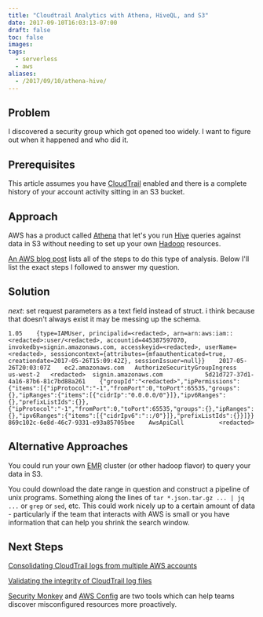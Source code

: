 ```yaml
---
title: "Cloudtrail Analytics with Athena, HiveQL, and S3"
date: 2017-09-10T16:03:13-07:00
draft: false
toc: false
images:
tags:
  - serverless
  - aws
aliases:
  - /2017/09/10/athena-hive/
---
```


## Problem
I discovered a security group which got opened too widely. I want to figure out when it happened and who did it.

## Prerequisites

This article assumes you have [CloudTrail](https://aws.amazon.com/cloudtrail/) enabled and there is a complete history of your account activity sitting in an S3 bucket.

## Approach

AWS has a product called [Athena]() that let's you run [Hive]() queries against data in S3 without needing to set up your own [Hadoop]() resources.

[An AWS blog post](https://aws.amazon.com/blogs/big-data/aws-cloudtrail-and-amazon-athena-dive-deep-to-analyze-security-compliance-and-operational-activity/) lists all of the steps to do this type of analysis. Below I'll list the exact steps I followed to answer my question.

## Solution

*next*: set request parameters as a text field instead of struct. i think because that doesn't always exist it may be messing up the schema.

```
1.05	{type=IAMUser, principalid=<redacted>, arn=arn:aws:iam::<redacted>:user/<redacted>, accountid=445387597070, invokedby=signin.amazonaws.com, accesskeyid=<redacted>, userName=<redacted>, sessioncontext={attributes={mfaauthenticated=true, creationdate=2017-05-26T15:09:42Z}, sessionIssuer=null}}	2017-05-26T20:03:07Z	ec2.amazonaws.com	AuthorizeSecurityGroupIngress	us-west-2	<redacted>	signin.amazonaws.com			5d21d727-37d1-4a16-87b6-81c7bd88a261	{"groupId":"<redacted>","ipPermissions":{"items":[{"ipProtocol":"-1","fromPort":0,"toPort":65535,"groups":{},"ipRanges":{"items":[{"cidrIp":"0.0.0.0/0"}]},"ipv6Ranges":{},"prefixListIds":{}},{"ipProtocol":"-1","fromPort":0,"toPort":65535,"groups":{},"ipRanges":{},"ipv6Ranges":{"items":[{"cidrIpv6":"::/0"}]},"prefixListIds":{}}]}}	869c102c-6e8d-46c7-9331-e93a85705bee	AwsApiCall			<redacted>									
```

## Alternative Approaches

You could run your own [EMR]() cluster (or other hadoop flavor) to query your data in S3.

You could download the date range in question and construct a pipeline of unix programs. Something along the lines of `tar *.json.tar.gz ... | jq ...` or `grep` or `sed`, etc. This could work nicely up to a certain amount of data - particularly if the team that interacts with AWS is small or you have information that can help you shrink the search window.

## Next Steps

[Consolidating CloudTrail logs from multiple AWS accounts](https://docs.aws.amazon.com/awscloudtrail/latest/userguide/cloudtrail-receive-logs-from-multiple-accounts.html)

[Validating the integrity of CloudTrail log files](https://docs.aws.amazon.com/awscloudtrail/latest/userguide/cloudtrail-log-file-validation-intro.html)

[Security Monkey](https://github.com/Netflix/security_monkey) and [AWS Config](https://aws.amazon.com/config/) are two tools which can help teams discover misconfigured resources more proactively.
